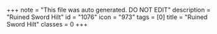 +++
note = "This file was auto generated. DO NOT EDIT"
description = "Ruined Sword Hilt"
id = "1076"
icon = "973"
tags = [0]
title = "Ruined Sword Hilt"
classes = 0
+++
